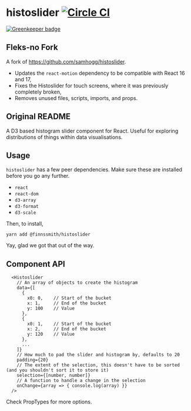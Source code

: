 # histoslider [![Circle CI](https://circleci.com/gh/samhogg/histoslider.svg?style=svg)](https://circleci.com/gh/samhogg/histoslider)

[![Greenkeeper badge](https://badges.greenkeeper.io/samhogg/histoslider.svg)](https://greenkeeper.io/)


## Fleks-no Fork

A fork of https://github.com/samhogg/histoslider. 
- Updates the `react-motion` dependency to be compatible with React 16 and 17,
- Fixes the Histoslider for touch screens, where it was previously completely broken,
- Removes unused files, scripts, imports, and props.

## Original README

A D3 based histogram slider component for React. Useful for exploring distributions of things within data visualisations.

## Usage

`histoslider` has a few peer dependencies. Make sure these are installed before you go any further.

* `react`
* `react-dom`
* `d3-array`
* `d3-format`
* `d3-scale`

Then, to install,

`yarn add @finnssmith/histoslider`

Yay, glad we got that out of the way.

## Component API

```JSX
  <Histoslider
    // An array of objects to create the histogram
    data={[
      {
        x0: 0,    // Start of the bucket
        x: 1,     // End of the bucket
        y: 100    // Value
      },
      {
        x0: 1,    // Start of the bucket
        x: 2,     // End of the bucket
        y: 120    // Value
      },
      ...
    ]}
    // How much to pad the slider and histogram by, defaults to 20
    padding={20}
    // The extent of the selection, this doesn't have to be sorted (and you shouldn't sort it to store it)
    selection={[number, number]}
    // A function to handle a change in the selection
    onChange={array => { console.log(array) }}
  />
```

Check PropTypes for more options.
